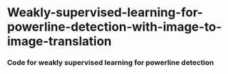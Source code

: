 # Weakly-supervised-learning-for-powerline-detection-with-image-to-image-translation

### Code for weakly supervised learning for powerline detection